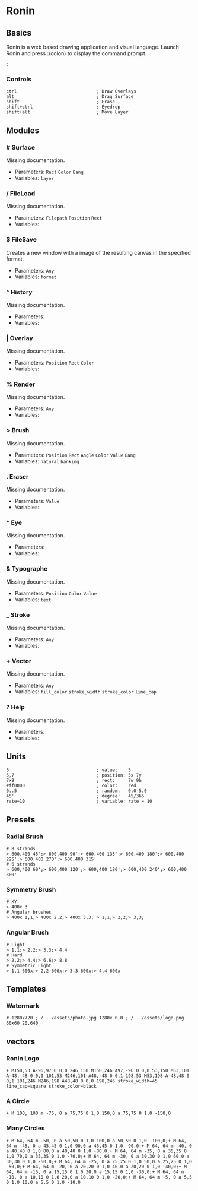 # Ronin
## Basics
Ronin is a web based drawing application and visual language. Launch Ronin and press **:**(colon) to display the command prompt. 
```
:
```
### Controls
```
ctrl                              ; Draw Overlays
alt                               ; Drag Surface
shift                             ; Erase
shift+ctrl                        ; Eyedrop
shift+alt                         ; Move Layer
```
## Modules
### # Surface
Missing documentation.
- Parameters: `Rect` `Color` `Bang` 
- Variables: `layer` 

### / FileLoad
Missing documentation.
- Parameters: `Filepath` `Position` `Rect` 
- Variables: 

### $ FileSave
Creates a new window with a image of the resulting canvas in the specified format.
- Parameters: `Any` 
- Variables: `format` 

### ^ History
Missing documentation.
- Parameters: 
- Variables: 

### | Overlay
Missing documentation.
- Parameters: `Position` `Rect` `Color` 
- Variables: 

### % Render
Missing documentation.
- Parameters: `Any` 
- Variables: 

### > Brush
Missing documentation.
- Parameters: `Position` `Rect` `Angle` `Color` `Value` `Bang` 
- Variables: `natural` `banking` 

### . Eraser
Missing documentation.
- Parameters: `Value` 
- Variables: 

### * Eye
Missing documentation.
- Parameters: 
- Variables: 

### & Typographe
Missing documentation.
- Parameters: `Position` `Color` `Value` 
- Variables: `text` 

### _ Stroke
Missing documentation.
- Parameters: `Any` 
- Variables: 

### + Vector
Missing documentation.
- Parameters: `Any` 
- Variables: `fill_color` `stroke_width` `stroke_color` `line_cap` 

### ? Help
Missing documentation.
- Parameters: 
- Variables: 

## Units
```
5                                 ; value:    5
5,7                               ; position: 5x 7y
7x9                               ; rect:     7w 9h
#ff0000                           ; color:    red
0..5                              ; random:   0.0-5.0
45'                               ; degree:   45/365
rate=10                           ; variable: rate = 10
```
## Presets
### Radial Brush
```
# 8 strands
> 600,400 45';> 600,400 90';> 600,400 135';> 600,400 180';> 600,400 225';> 600,400 270';> 600,400 315'
# 6 strands
> 600,400 60';> 600,400 120';> 600,400 180';> 600,400 240';> 600,400 300'
```
### Symmetry Brush
```
# XY
> 400x 3
# Angular brushes
> 400x 1,1;> 400x 2,2;> 400x 3,3; > 1,1;> 2,2;> 3,3;
```
### Angular Brush
```
# Light
> 1,1;> 2,2;> 3,3;> 4,4
# Hard
> 2,2;> 4,4;> 6,6;> 8,8
# Symmetric Light
> 1,1 600x;> 2,2 600x;> 3,3 600x;> 4,4 600x
```
## Templates
### Watermark
```
# 1280x720 ; / ../assets/photo.jpg 1280x 0,0 ; / ../assets/logo.png 60x60 20,640
```
## vectors
### Ronin Logo
```
+ M150,53 A-96,97 0 0,0 246,150 M150,246 A97,-96 0 0,0 53,150 M53,101 A-48,-48 0 0,0 101,53 M246,101 A48,-48 0 0,1 198,53 M53,198 A-48,48 0 0,1 101,246 M246,198 A48,48 0 0,0 198,246 stroke_width=45 line_cap=square stroke_color=black
```
### A Circle
```
+ M 100, 100 m -75, 0 a 75,75 0 1,0 150,0 a 75,75 0 1,0 -150,0
```
### Many Circles
```
+ M 64, 64 m -50, 0 a 50,50 0 1,0 100,0 a 50,50 0 1,0 -100,0;+ M 64, 64 m -45, 0 a 45,45 0 1,0 90,0 a 45,45 0 1,0 -90,0;+ M 64, 64 m -40, 0 a 40,40 0 1,0 80,0 a 40,40 0 1,0 -80,0;+ M 64, 64 m -35, 0 a 35,35 0 1,0 70,0 a 35,35 0 1,0 -70,0;+ M 64, 64 m -30, 0 a 30,30 0 1,0 60,0 a 30,30 0 1,0 -60,0;+ M 64, 64 m -25, 0 a 25,25 0 1,0 50,0 a 25,25 0 1,0 -50,0;+ M 64, 64 m -20, 0 a 20,20 0 1,0 40,0 a 20,20 0 1,0 -40,0;+ M 64, 64 m -15, 0 a 15,15 0 1,0 30,0 a 15,15 0 1,0 -30,0;+ M 64, 64 m -10, 0 a 10,10 0 1,0 20,0 a 10,10 0 1,0 -20,0;+ M 64, 64 m -5, 0 a 5,5 0 1,0 10,0 a 5,5 0 1,0 -10,0
```